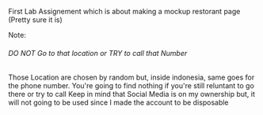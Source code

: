 First Lab Assignement which is about making a mockup restorant page (Pretty sure it is)

Note: 
###### DO NOT Go to that location or TRY to call that Number
Those Location are chosen by random but, inside indonesia, same goes for the phone number. You're going to find nothing if you're still reluntant to go there or try to call
Keep in mind that Social Media is on my ownership but, it will not going to be used since I made the account to be disposable